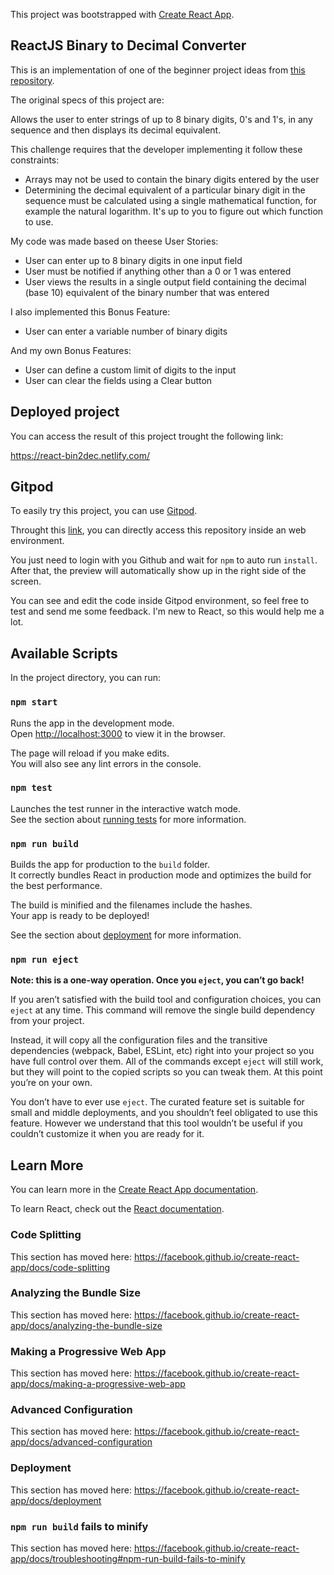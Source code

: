 This project was bootstrapped with [Create React App](https://github.com/facebook/create-react-app).

## ReactJS Binary to Decimal Converter

This is an implementation of one of the beginner project ideas from [this repository](https://github.com/florinpop17/app-ideas).

The original specs of this project are:

Allows the user to enter strings of up to 8 binary digits, 0's
and 1's, in any sequence and then displays its decimal equivalent.

This challenge requires that the developer implementing it follow these
constraints:

-   Arrays may not be used to contain the binary digits entered by the user
-   Determining the decimal equivalent of a particular binary digit in the
    sequence must be calculated using a single mathematical function, for
    example the natural logarithm. It's up to you to figure out which function
    to use.

My code was made based on theese User Stories:

-   User can enter up to 8 binary digits in one input field
-   User must be notified if anything other than a 0 or 1 was entered
-   User views the results in a single output field containing the decimal (base 10) equivalent of the binary number that was entered

I also implemented this Bonus Feature:

-   User can enter a variable number of binary digits

And my own Bonus Features:

-   User can define a custom limit of digits to the input
-   User can clear the fields using a Clear button

## Deployed project

You can access the result of this project trought the following link:

https://react-bin2dec.netlify.com/

## Gitpod

To easily try this project, you can use [Gitpod](https://www.gitpod.io/).

Throught this [link](http://gitpod.io/#github.com/adskevin/react-binary-to-decimal), you can directly access this repository inside an web environment.

You just need to login with you Github and wait for `npm` to auto run `install`. After that, the preview will automatically show up in the right side of the screen.

You can see and edit the code inside Gitpod environment, so feel free to test and send me some feedback. I'm new to React, so this would help me a lot.

## Available Scripts

In the project directory, you can run:

### `npm start`

Runs the app in the development mode.<br />
Open [http://localhost:3000](http://localhost:3000) to view it in the browser.

The page will reload if you make edits.<br />
You will also see any lint errors in the console.

### `npm test`

Launches the test runner in the interactive watch mode.<br />
See the section about [running tests](https://facebook.github.io/create-react-app/docs/running-tests) for more information.

### `npm run build`

Builds the app for production to the `build` folder.<br />
It correctly bundles React in production mode and optimizes the build for the best performance.

The build is minified and the filenames include the hashes.<br />
Your app is ready to be deployed!

See the section about [deployment](https://facebook.github.io/create-react-app/docs/deployment) for more information.

### `npm run eject`

**Note: this is a one-way operation. Once you `eject`, you can’t go back!**

If you aren’t satisfied with the build tool and configuration choices, you can `eject` at any time. This command will remove the single build dependency from your project.

Instead, it will copy all the configuration files and the transitive dependencies (webpack, Babel, ESLint, etc) right into your project so you have full control over them. All of the commands except `eject` will still work, but they will point to the copied scripts so you can tweak them. At this point you’re on your own.

You don’t have to ever use `eject`. The curated feature set is suitable for small and middle deployments, and you shouldn’t feel obligated to use this feature. However we understand that this tool wouldn’t be useful if you couldn’t customize it when you are ready for it.

## Learn More

You can learn more in the [Create React App documentation](https://facebook.github.io/create-react-app/docs/getting-started).

To learn React, check out the [React documentation](https://reactjs.org/).

### Code Splitting

This section has moved here: https://facebook.github.io/create-react-app/docs/code-splitting

### Analyzing the Bundle Size

This section has moved here: https://facebook.github.io/create-react-app/docs/analyzing-the-bundle-size

### Making a Progressive Web App

This section has moved here: https://facebook.github.io/create-react-app/docs/making-a-progressive-web-app

### Advanced Configuration

This section has moved here: https://facebook.github.io/create-react-app/docs/advanced-configuration

### Deployment

This section has moved here: https://facebook.github.io/create-react-app/docs/deployment

### `npm run build` fails to minify

This section has moved here: https://facebook.github.io/create-react-app/docs/troubleshooting#npm-run-build-fails-to-minify
